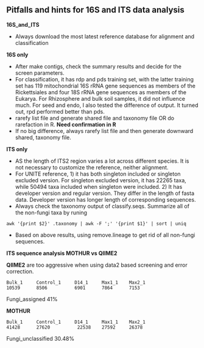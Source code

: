 ## Pitfalls and hints for 16S and ITS data analysis

**16S_and_ITS**

* Always download the most latest reference database for alignment and classification

**16S only**

* After make contigs, check the summary results and decide for the screen parameters.
* For classification, it has rdp and pds training set, with the latter training set has 119 mitochondrial 16S rRNA gene sequences as members of the Rickettsiales and four 18S rRNA gene sequences as members of the Eukarya. For Rhizosphere and bulk soil samples, it did not influence much. For seed and endo, I also tested the difference of output. It turned out, rpd performed better than pds.
* rarefy list file and generate shared file and taxonomy file OR do rarefaction in R. **Need confirmation in R**
* If no big difference, always rarefy list file and then generate downward shared, taxonomy file.

**ITS only**

* AS the length of ITS2 region varies a lot across different species. It is not necessary to customize the reference, neither alignment.
* For UNITE reference, 1) it has both singleton included or singleton excluded version. For singleton excluded version, it has 22265 taxa, while 50494 taxa included when singleton were included. 2) It has developer version and regular version. They differ in the length of fasta data. Developer version has longer length of corresponding sequences.
* Always check the taxonomy output of classify.seqs. Summarize all of the non-fungi taxa by runing

```
awk '{print $2}' .taxonomy | awk -F ';' '{print $1}' | sort | uniq
```
* Based on above results, using remove.lineage to get rid of all non-fungi sequences.

**ITS sequence analysis MOTHUR vs QIIME2**

**QIIME2** are too aggressive when using data2 based screening and error correction. 

```
Bulk_1     Control_1     D14_1     Max1_1    Max2_1 
10539      8506          6901      7864      7153 
```
Fungi_assigned 41%


**MOTHUR**

```
Bulk_1     Control_1     D14_1     Max1_1    Max2_1 
41428      27620          22538    27592     26378 
```

Fungi_unclassified 30.48%



